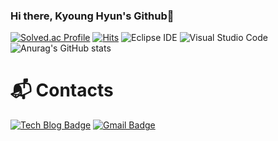 ### Hi there, Kyoung Hyun's Github👋
[![Solved.ac Profile](http://mazassumnida.wtf/api/v2/generate_badge?boj=david1510)](https://solved.ac/david1510/)
[![Hits](https://hits.seeyoufarm.com/api/count/incr/badge.svg?url=https%3A%2F%2Fgithub.com%2FOneourbefore&count_bg=%2379C83D&title_bg=%2325840B&icon=&icon_color=%23E7E7E7&title=hits&edge_flat=false)](https://hits.seeyoufarm.com)
![Eclipse IDE](https://img.shields.io/badge/Eclipse%20IDE-2C2255.svg?&style=for-the-badge&logo=Eclipse%20IDE&logoColor=white)
![Visual Studio Code](https://img.shields.io/badge/Visual%20Studio%20Code-007ACC.svg?&style=for-the-badge&logo=Visual%20Studio%20Code&logoColor=white)![Anurag's GitHub stats](https://github-readme-stats.vercel.app/api?username=Oneourbefore&show_icons=true&theme=radical)

# :mailbox_with_mail: Contacts
[![Tech Blog Badge](http://img.shields.io/badge/-Tech%20blog-red?style=flat-square&logo=tistory&link=https://https://aeiour.tistory.com/)](https://aeiour.tistory.com/)
[![Gmail Badge](https://img.shields.io/badge/Gmail-d14836?style=flat-square&logo=Gmail&logoColor=white&link=mailto:namkyounghyun1150@gmail.com)](mailto:namkyounghyun1150@gmail.com)

<!--
**Oneourbefore/Oneourbefore** is a ✨ _special_ ✨ repository because its `README.md` (this file) appears on your GitHub profile.

Here are some ideas to get you started:

- 🔭 I’m currently working on ...
- 🌱 I’m currently learning ...
- 👯 I’m looking to collaborate on ...
- 🤔 I’m looking for help with ...
- 💬 Ask me about ...
- 📫 How to reach me: ...
- 😄 Pronouns: ...
- ⚡ Fun fact: ...
-->
